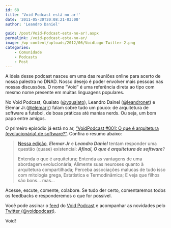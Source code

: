 ```yaml
---
id: 68
title: 'Void Podcast está no ar!'
date: '2011-05-30T20:08:21-03:00'
author: 'Leandro Daniel'

guid: /post/Void-Podcast-esta-no-ar!.aspx
permalink: /void-podcast-esta-no-ar/
image: /wp-content/uploads/2012/06/VoidLogo-Twitter-2.png
categories:
    - Comunidade
    - Podcasts
    - Post
---
```


A ideia desse podcast nasceu em uma das reuniões online para acerto de nossa palestra no DNAD. Nosso desejo é poder envolver mais pessoas nas nossas discussões. O nome “Void” é uma referência direta ao tipo com mesmo nome presente em muitas linguagens populares.

No Void Podcast, Quaiato ([@vquaiato](http://twitter.com/vquaiato)), Leandro Dainel ([@leandronet](http://twitter.com/leandronet)) e Elemar Jr.([@elemarjr](http://twitter.com/elemarjr)) falam sobre tudo um pouco: de arquitetura de software a futebol, de boas práticas até manias nerds. Ou seja, um bom papo entre amigos.

O primeiro episódio já está no ar, [“VoidPodcast #001: O que é arquitetura (evolucionária) de software?”](http://voidpodcast.com/2011/05/29/void-podcast-1aquecimento-dnad-discutindo-arquitetura-evolucionria/). Confira o resumo abaixo:

> [Nessa edição](http://voidpodcast.wordpress.com/2011/05/29/void-podcast-1aquecimento-dnad-discutindo-arquitetura-evolucionria/), ***Elemar Jr*** e ***Leandro Daniel*** tentam responder uma questão (quase) existencial: ***Afinal, O que é arquitetura de software***?
> 
> Entenda o que é arquitetura; Entenda as vantagens de uma abordagem evolucionária; Alimente suas neuroses quanto à arquitetura compartilhada; Perceba associações malucas de tudo isso com mitologia grega, Estatística e Termodinâmica; E veja que filhos são bons… mas…

Acesse, escute, comente, colabore. Se tudo der certo, comentaremos todos os feedbacks e responderemos o que for possível.

Você pode assinar o [feed](http://feeds.feedburner.com/VoidPodcast) do [Void Podcast](http://voidpodcast.wordpress.com/) e acompanhar as novidades pelo [Twitter (@voidpodcast)](http://twitter.com/voidpodcast).

Void!